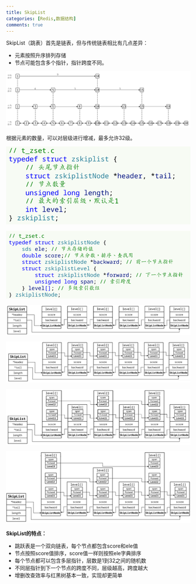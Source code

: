 ```yaml
---
title: SkipList
categories: [Redis,数据结构]
comments: true
---
```

SkipList（跳表）首先是链表，但与传统链表相比有几点差异：
- 元素按照升序排列存储
- 节点可能包含多个指针，指针跨度不同。

![SkipList1到20示例图](/assets/img/SkipList数据结构/SkipList1到20示例图.png)

根据元素的数量，可以对层级进行增减，最多允许32级。

![zskiplist源码.png](/assets/img/SkipList数据结构/zskiplist源码.png)

![zskiplistNode源码.png](/assets/img/SkipList数据结构/zskiplistNode源码.png)

![SkipList演示图1.png](/assets/img/SkipList数据结构/SkipList演示图1.png)

![SkipList演示图2.png](/assets/img/SkipList数据结构/SkipList演示图2.png)

![SkipList演示图3.png](/assets/img/SkipList数据结构/SkipList演示图3.png)

![SkipList演示图4.png](/assets/img/SkipList数据结构/SkipList演示图4.png)

**SkipList的特点：**
- 跳跃表是一个双向链表，每个节点都包含score和ele值
- 节点按照score值排序，score值一样则按照ele字典排序
- 每个节点都可以包含多层指针，层数是1到32之间的随机数
- 不同层指针到下一个节点的跨度不同，层级越高，跨度越大
- 增删改查效率与红黑树基本一致，实现却更简单
